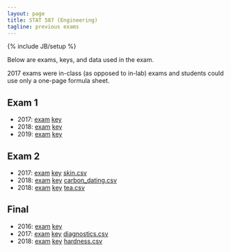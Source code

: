 ```yaml
---
layout: page
title: STAT 587 (Engineering)
tagline: previous exams
---
```

{% include JB/setup %}

Below are exams, keys, and data used in the exam.

2017 exams were in-class (as opposed to in-lab) exams and students 
could use only a one-page formula sheet.

## Exam 1

- 2017: [exam](exam1/STAT401Eng_exam1_Spring2017.pdf) [key](exam1/STAT401Eng_exam1_Spring2017_key.pdf)
- 2018: [exam](exam1/STAT401Eng_exam1_Spring2018.pdf) [key](exam1/STAT401Eng_exam1_Spring2018_key.pdf)
- 2019: [exam](exam1/STAT587Eng_exam1_Spring2019.pdf) [key](exam1/STAT587Eng_exam1_Spring2019_key.pdf)

## Exam 2

- 2017: [exam](exam2/STAT401Eng_exam2_Spring2017.pdf) [key](exam2/STAT401Eng_exam2_Spring2017_key.pdf) [skin.csv](exam2/skin.csv)
- 2018: [exam](exam2/STAT401Eng_exam2_Spring2018.pdf) [key](exam2/STAT401Eng_exam2_Spring2018_key.pdf) [carbon_dating.csv](exam2/carbon_dating.csv)
- 2018: [exam](exam2/STAT587Eng_exam2_Spring2019.pdf) [key](exam2/STAT587Eng_exam2_Spring2019_key.pdf) [tea.csv](exam2/tea.csv)

## Final

- 2016: [exam](final/STAT401Eng_final_Spring2016.pdf) [key](final/STAT401Eng_final_Spring2016_key.pdf)
- 2017: [exam](final/STAT401Eng_final_Spring2017.pdf) [key](final/STAT401Eng_final_Spring2017_key.pdf) [diagnostics.csv](final/diagnostics.csv)
- 2018: [exam](final/STAT401Eng_final_Spring2018.pdf) [key](final/STAT401Eng_final_Spring2018_key.pdf) [hardness.csv](final/hardness.csv)
